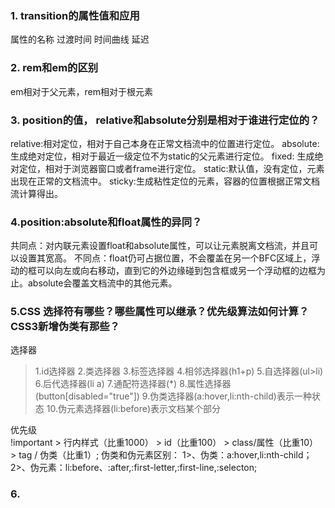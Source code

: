 ### 1. transition的属性值和应用

属性的名称 过渡时间 时间曲线 延迟

### 2. rem和em的区别

em相对于父元素，rem相对于根元素

### 3. position的值， relative和absolute分别是相对于谁进行定位的？
relative:相对定位，相对于自己本身在正常文档流中的位置进行定位。
absolute:生成绝对定位，相对于最近一级定位不为static的父元素进行定位。
fixed: 生成绝对定位，相对于浏览器窗口或者frame进行定位。
static:默认值，没有定位，元素出现在正常的文档流中。
sticky:生成粘性定位的元素，容器的位置根据正常文档流计算得出。
### 4.position:absolute和float属性的异同？
共同点：对内联元素设置float和absolute属性，可以让元素脱离文档流，并且可以设置其宽高。
不同点：float仍可占据位置，不会覆盖在另一个BFC区域上，浮动的框可以向左或向右移动，直到它的外边缘碰到包含框或另一个浮动框的边框为止。absolute会覆盖文档流中的其他元素。

### 5.CSS 选择符有哪些？哪些属性可以继承？优先级算法如何计算？ CSS3新增伪类有那些？
选择器
> 1.id选择器
  2.类选择器
  3.标签选择器
  4.相邻选择器(h1+p)
  5.自选择器(ul>li)
  6.后代选择器(li a)
  7.通配符选择器(*)
  8.属性选择器(button[disabled="true"])
  9.伪类选择器(a:hover,li:nth-child)表示一种状态
  10.伪元素选择器(li:before)表示文档某个部分
  
优先级  
!important > 行内样式（比重1000） > id（比重100） > class/属性（比重10） > tag / 伪类（比重1）;
伪类和伪元素区别：
1>、伪类：a:hover,li:nth-child；
2>、伪元素：li:before、:after,:first-letter,:first-line,:selecton;

### 6.